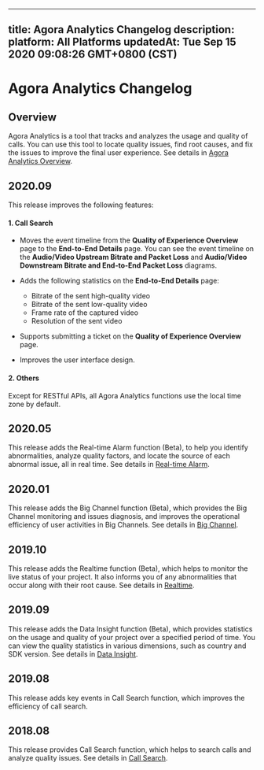 
---
title: Agora Analytics Changelog
description: 
platform: All Platforms
updatedAt: Tue Sep 15 2020 09:08:26 GMT+0800 (CST)
---
# Agora Analytics Changelog
## Overview
Agora Analytics is a tool that tracks and analyzes the usage and quality of calls. You can use this tool to locate quality issues, find root causes, and fix the issues to improve the final user experience. See details in [Agora Analytics Overview](../../en/Agora%20Platform/aa_guide.md).

## 2020.09

This release improves the following features:

#### 1. Call Search

- Moves the event timeline from the **Quality of Experience Overview** page to the **End-to-End Details** page. You can see the event timeline on the **Audio/Video Upstream Bitrate and Packet Loss** and **Audio/Video Downstream Bitrate and End-to-End Packet Loss** diagrams.

- Adds the following statistics on the **End-to-End Details** page:

   - Bitrate of the sent high-quality video
   - Bitrate of the sent low-quality video
   - Frame rate of the captured video
   - Resolution of the sent video

- Supports submitting a ticket on the **Quality of Experience Overview** page.

- Improves the user interface design.

#### 2. Others

Except for RESTful APIs, all Agora Analytics functions use the local time zone by default.

## 2020.05

This release adds the Real-time Alarm function (Beta), to help you identify abnormalities, analyze quality factors, and locate the source of each abnormal issue, all in real time. See details in [Real-time Alarm](../../en/Agora%20Platform/aa_realtime_alarm.md).

## 2020.01

This release adds the Big Channel function (Beta), which provides the Big Channel monitoring and issues diagnosis, and improves the operational efficiency of user activities in Big Channels. See details in [Big Channel](../../en/Agora%20Platform/aa_big_channel.md).

## 2019.10

This release adds the Realtime function (Beta), which helps to monitor the live status of your project. It also informs you of any abnormalities that occur along with their root cause. See details in [Realtime](../../en/Agora%20Platform/aa_live_data.md).

## 2019.09

This release adds the Data Insight function (Beta), which provides statistics on the usage and quality of your project over a specified period of time. You can view the quality statistics in various dimensions, such as country and SDK version. See details in [Data Insight](../../en/Agora%20Platform/aa_data_insight.md).

## 2019.08

This release adds key events in Call Search function, which improves the efficiency of call search.

## 2018.08

This release provides Call Search function, which helps to search calls and analyze quality issues. See details in [Call Search](../../en/Agora%20Platform/aa_call_search.md).
